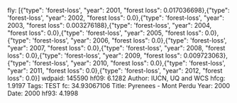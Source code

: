 fly: [{"type": 'forest-loss', "year": 2001, "forest loss": 0.017036698},{"type": 'forest-loss', "year": 2002, "forest loss": 0.0},{"type": 'forest-loss', "year": 2003, "forest loss": 0.003276188},{"type": 'forest-loss', "year": 2004, "forest loss": 0.0},{"type": 'forest-loss', "year": 2005, "forest loss": 0.0},{"type": 'forest-loss', "year": 2006, "forest loss": 0.0},{"type": 'forest-loss', "year": 2007, "forest loss": 0.0},{"type": 'forest-loss', "year": 2008, "forest loss": 0.0},{"type": 'forest-loss', "year": 2009, "forest loss": 0.009723063},{"type": 'forest-loss', "year": 2010, "forest loss": 0.0},{"type": 'forest-loss', "year": 2011, "forest loss": 0.0},{"type": 'forest-loss', "year": 2012, "forest loss": 0.0}]
wdpaid: 145590
hf09: 6.1282
Author: IUCN, UQ and WCS
hfcg: 1.9197
Tags: TEST
fc: 34.93067106
Title: Pyrenees - Mont Perdu
Year: 2000
Date: 2000
hf93: 4.1998
